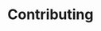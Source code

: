 # Contributing

<!-- Fill this out if you are open to accepting contributions to your project -->
<!-- Whether you make it open source, or host it within your team's version control system -->

<!-- This document should tell new users: -->
<!-- What to do to get started -->
<!-- General do's and don'ts -->

<!-- Examples: -->
<!-- pdoc3/pdoc: https://github.com/pdoc3/pdoc/blob/master/CONTRIBUTING.md -->

<!-- For reference, this is how large open-source projects specify contributing requirements: -->
<!-- Contributing to numpy: https://numpy.org/doc/stable/dev/index.html -->
<!-- Contributing to pandas: https://pandas.pydata.org/docs/development/contributing.html -->
